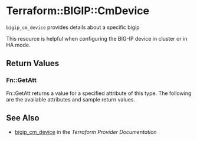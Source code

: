 # Terraform::BIGIP::CmDevice

`bigip_cm_device` provides details about a specific bigip

This resource is helpful when configuring the BIG-IP device in cluster or in HA mode.

## Return Values

### Fn::GetAtt

Fn::GetAtt returns a value for a specified attribute of this type. The following are the available attributes and sample return values.

## See Also

* [bigip_cm_device](https://www.terraform.io/docs/providers/bigip/r/cm_device.html) in the _Terraform Provider Documentation_